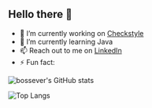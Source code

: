 ## Hello there 👋

- 🔭 I’m currently working on [Checkstyle](https://github.com/checkstyle/checkstyle)
- 🌱 I’m currently learning Java
- 📫 Reach out to me on [LinkedIn](https://www.linkedin.com/in/bossever)
- ⚡ Fun fact: 

![bossever's GitHub stats](https://github-readme-stats.vercel.app/api?username=bossever&show_icons=true&theme=vue&count_private=true&hide=stars&hide_border=true&include_all_commits=true&hide_rank=true&custom_title=bossever's+GitHub+stats)

![Top Langs](https://github-readme-stats.vercel.app/api/top-langs/?username=bossever&layout=compact)

